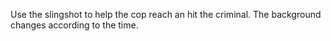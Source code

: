 Use the slingshot to help the cop reach an hit the criminal.
The background changes according to the time.